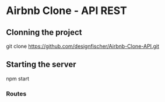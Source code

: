 # Airbnb Clone - API REST

## Clonning the project 

git clone https://github.com/designfischer/Airbnb-Clone-API.git

## Starting the server

npm start

### Routes


